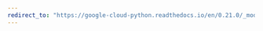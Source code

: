 ```yaml
---
redirect_to: "https://google-cloud-python.readthedocs.io/en/0.21.0/_modules/google/cloud/exceptions.html"
---
```

